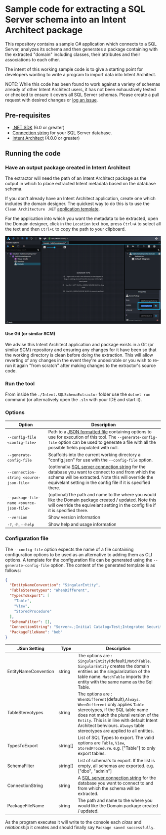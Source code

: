 # Sample code for extracting a SQL Server schema into an Intent Architect package

This repository contains a sample C# application which connects to a SQL Server, analyzes its schema and then generates a package containing with the extracted "domain" including classes, their attributes and their associations to each other.

The intent of this working sample code is to give a starting point for developers wanting to write a program to import data into Intent Architect.

NOTE: While this code has been found to work against a variety of schemas already of other Intent Architect users, it has not been exhaustively tested or checked to ensure it covers all SQL Server schemas. Please create a pull request with desired changes or [log an issue](https://github.com/IntentArchitect/Support/issues).

## Pre-requisites

- [.NET SDK](https://dotnet.microsoft.com/download/visual-studio-sdks) (6.0 or greater)
- [Connection string](https://www.connectionstrings.com/sql-server/) for your SQL Server database.
- [Intent Architect](https://intentarchitect.com/#/downloads) (4.0.0 or greater)

## Running the code

### Have an output package created in Intent Architect

The extractor will need the path of an Intent Architect package as the output in which to place extracted Intent metadata based on the database schema.

If you don't already have an Intent Architect application, create one which includes the domain designer. The quickest way to do this is to use the `Clean Architecture .NET` [application template](https://docs.intentarchitect.com/articles/application-templates/about-application-templates/about-application-templates.html).

For the application into which you want the metadata to be extracted, open the Domain designer, click in the `Location` text box, press `Ctrl+A` to select all the text and then `Ctrl+C` to copy the path to your clipboard.

![Screenshot of Intent Architect showing the package location selected](./images/package-path.png)

#### Use Git (or similar SCM)

We advise this Intent Architect application and package exists in a Git (or similar SCM) repository and ensuring any changes for it have been so that the working directory is clean before doing the extraction. This will allow reverting of any changes in the event they're undesirable or you wish to re-run it again "from scratch" after making changes to the extractor's source code.

### Run the tool

From inside the `./Intent.SQLSchemaExtractor` folder use the `dotnet run` command (or alternatively open the `.sln` with your IDE and start it).

### Options

|Option                                   |Description|
|-----------------------------------------|-----------|
|`--config-file <config-file>`            |Path to a [JSON formatted file](#configuration-file) containing options to use for execution of this tool. The `--generate-config-file` option can be used to generate a file with all the possible fields populated with null.|
|`--generate-config-file`                 |Scaffolds into the current working directory a "config.json" for use with the `--config-file` option.|
|`--connection-string <source-json-file>` |(optional)a [SQL server connection string](https://www.connectionstrings.com/sql-server/) for the database you want to connect to and from which the schema will be extracted. Note this will override the equivelant setting in the config file if it is specified there.|
|`--package-file-name <source-json-file>` |(optional)The path and name to the where you would like the Domain package created / updated. Note this will override the equivelant setting in the config file if it is specified there.|
|`--version`                              |Show version information|
|`-?`, `-h`, `--help`                     |Show help and usage information|

### Configuration file

The `--config-file` option expects the name of a file containing configuration options to be used as an alternative to adding them as CLI options. A template for the configuration file can be generated using the `--generate-config-file` option. The content of the generated template is as follows:

```json
{
  "EntityNameConvention": "SingularEntity",
  "TableStereotypes": "WhenDifferent",
  "TypesToExport": [
    "Table",
    "View",
    "StoredProcedure"
  ],
  "SchemaFilter": [],
  "ConnectionString": "Server=.;Initial Catalog=Test;Integrated Security=true;MultipleActiveResultSets=True;Encrypt=False;",
  "PackageFileName": "bob"
}
```

|JSon Setting                             |Type|Description|
|-----------------------------------------|----|-----------|
|EntityNameConvention                     |string  |The options are : `SingularEntity`(default),`MatchTable`. `SingularEntity` creates the domain entities as the singularization of the table name. `MatchTable` imports the entity with the same name as the Sql Table. |
|TableStereotypes                         |string  |The options are : `WhenDifferent`(default),`Always`. `WhenDifferent` only applies `Table` stereotypes, if the SQL table name does not match the plural version of the `Entity`. This is in line with default Intent Architect behviours. `Always` table stereotypes are applied to all entities.|
|TypesToExport                            |string[]|List of SQL Types to export. The valid options are `Table`, `View`, `StoredProcedure`. e.g. ["Table"] to only export tables. |
|SchemaFilter                             |string[]|List of schema's to export. If the list is empty, all schemas are exported. e.g. ["dbo", "admin"]|
|ConnectionString                         |string  |A [SQL server connection string](https://www.connectionstrings.com/sql-server/) for the database you want to connect to and from which the schema will be extracted.|
|PackageFileName                          |string  |The path and name to the where you would like the Domain package created / updated.|

As the program executes it will write to the console each _class_ and _relationship_ it creates and should finally say `Package saved successfully`.
